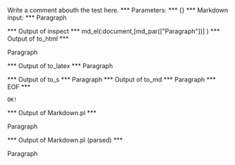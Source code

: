 Write a comment abouth the test here.
*** Parameters: ***
{}
*** Markdown input: ***
Paragraph

*** Output of inspect ***
md_el(:document,[md_par(["Paragraph"])] )
*** Output of to_html ***
<p>Paragraph</p
  >
*** Output of to_latex ***
Paragraph


*** Output of to_s ***
Paragraph
*** Output of to_md ***
Paragraph
*** EOF ***



	OK!



*** Output of Markdown.pl ***
<p>Paragraph</p>

*** Output of Markdown.pl (parsed) ***
<p>Paragraph</p
  >